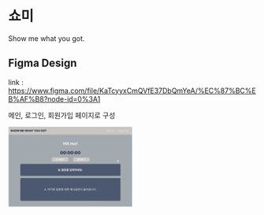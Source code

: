 # 쇼미

Show me what you got.

## Figma Design

link : https://www.figma.com/file/KaTcyyxCmQVfE37DbQmYeA/%EC%87%BC%EB%AF%B8?node-id=0%3A1

메인, 로그인, 회원가입 페이지로 구성

<div><img src="./img/main_page.png" width="50%" margin="0 auto"></div>
<!-- ![main_page](./img/main_page.png){: width="50%"} -->

